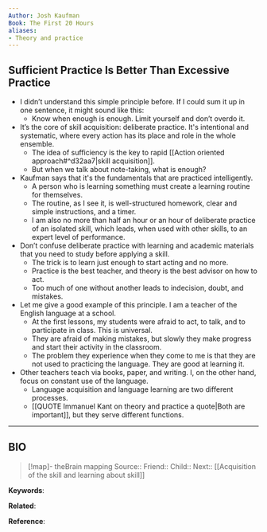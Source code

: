 ```yaml
---
Author: Josh Kaufman
Book: The First 20 Hours
aliases:
- Theory and practice
---
```

## Sufficient Practice Is Better Than Excessive Practice

- I didn’t understand this simple principle before. If I could sum it up in one sentence, it might sound like this:
    - Know when enough is enough. Limit yourself and don’t overdo it.
- It’s the core of skill acquisition: deliberate practice. It's intentional and systematic, where every action has its place and role in the whole ensemble.
    - The idea of sufficiency is the key to rapid [[Action oriented approach#^d32aa7|skill acquisition]].
    - But when we talk about note-taking, what is enough?
- Kaufman says that it's the fundamentals that are practiced intelligently.
    - A person who is learning something must create a learning routine for themselves.
    - The routine, as I see it, is well-structured homework, clear and simple instructions, and a timer.
    - I am also no more than half an hour or an hour of deliberate practice of an isolated skill, which leads, when used with other skills, to an expert level of performance.
- Don’t confuse deliberate practice with learning and academic materials that you need to study before applying a skill.
    - The trick is to learn just enough to start acting and no more.
    - Practice is the best teacher, and theory is the best advisor on how to act.
    - Too much of one without another leads to indecision, doubt, and mistakes.
- Let me give a good example of this principle. I am a teacher of the English language at a school.
    - At the first lessons, my students were afraid to act, to talk, and to participate in class. This is universal.
    - They are afraid of making mistakes, but slowly they make progress and start their activity in the classroom.
    - The problem they experience when they come to me is that they are not used to practicing the language. They are good at learning it.
- Other teachers teach via books, paper, and writing. I, on the other hand, focus on constant use of the language.
    - Language acquisition and language learning are two different processes.
    - [[QUOTE Immanuel Kant on theory and practice a quote|Both are important]], but they serve different functions.

***
## BIO
> [!map]- theBrain mapping
> Source::
> Friend::
> Child::
> Next:: [[Acquisition of the skill and learning about skill]]

**Keywords**:

**Related**:

**Reference**: 